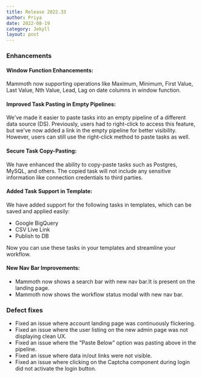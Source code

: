 ```yaml
---
title: Release 2022.33
author: Priya
date: 2022-08-19
category: Jekyll
layout: post
---
```

### Enhancements

#### Window Function Enhancements:
Mammoth now supporting operations like Maximum, Minimum, First Value, Last Value, Nth Value, Lead, Lag on date columns in window function.

#### Improved Task Pasting in Empty Pipelines:
We've made it easier to paste tasks into an empty pipeline of a different data source (DS). Previously, users had to right-click to access this feature, but we've now added a link in the empty pipeline for better visibility. However, users can still use the right-click method to paste tasks as well.

#### Secure Task Copy-Pasting:
We have enhanced the ability to copy-paste tasks such as Postgres, MySQL, and others. The copied task will not include any sensitive information like connection credentials to third parties.

#### Added Task Support in Template:
We have added support for the following tasks in templates, which can be saved and applied easily:
* Google BigQuery
* CSV Live Link
* Publish to DB

Now you can use these tasks in your templates and streamline your workflow.

#### New Nav Bar Improvements:
* Mammoth now shows a search bar with new nav bar.It is present on the landing page.
* Mammoth now shows the workflow status modal with new nav bar.

### Defect fixes

* Fixed an issue where account landing page was continuously flickering.
* Fixed an issue where the user listing on the new admin page was not displaying clean UX.
* Fixed an issue where the "Paste Below" option was pasting above in the pipeline.
* Fixed an issue where data in/out links were not visible.
* Fixed an issue where clicking on the Captcha component during login did not activate the login button.